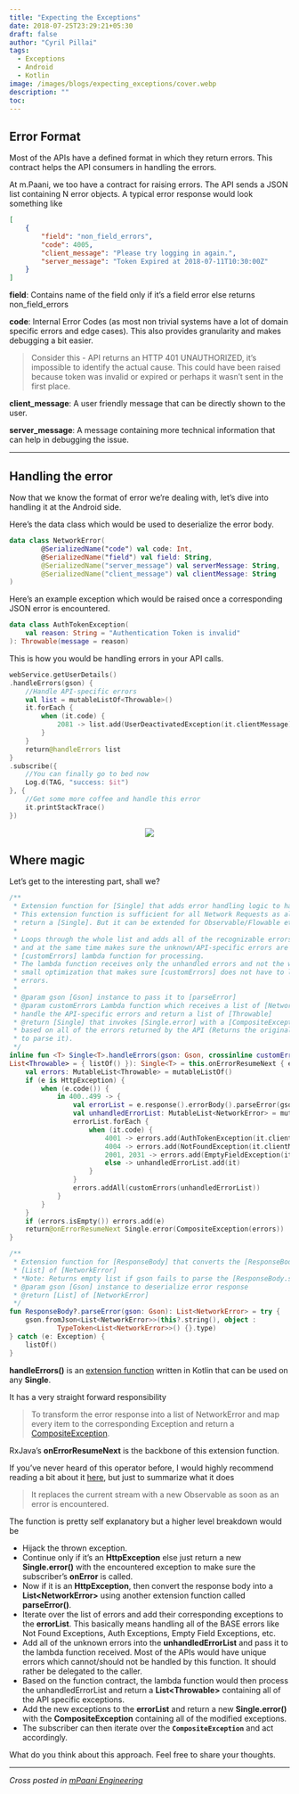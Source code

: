 ```yaml
---
title: "Expecting the Exceptions"
date: 2018-07-25T23:29:21+05:30
draft: false
author: "Cyril Pillai"
tags:
  - Exceptions
  - Android
  - Kotlin
image: /images/blogs/expecting_exceptions/cover.webp
description: ""
toc:
---
```


## Error Format
Most of the APIs have a defined format in which they return errors. This contract helps the API consumers in handling the errors.

At m.Paani, we too have a contract for raising errors. The API sends a JSON list containing N error objects. A typical error response would look something like

```json
[
    {
        "field": "non_field_errors",
        "code": 4005,
        "client_message": "Please try logging in again.",
        "server_message": "Token Expired at 2018-07-11T10:30:00Z"
    }
]
```

**field**: Contains name of the field only if it’s a field error else returns non_field_errors

**code**: Internal Error Codes (as most non trivial systems have a lot of domain specific errors and edge cases). This also provides granularity and makes debugging a bit easier.

> Consider this - API returns an HTTP 401 UNAUTHORIZED, it’s impossible to identify the actual cause. This could have been raised because token was invalid or expired or perhaps it wasn’t sent in the first place.

**client_message**: A user friendly message that can be directly shown to the user.

**server_message**: A message containing more technical information that can help in debugging the issue.

---

## Handling the error

Now that we know the format of error we’re dealing with, let’s dive into handling it at the Android side.

Here’s the data class which would be used to deserialize the error body.

```kotlin
data class NetworkError(
        @SerializedName("code") val code: Int,
        @SerializedName("field") val field: String,
        @SerializedName("server_message") val serverMessage: String,
        @SerializedName("client_message") val clientMessage: String
)
```

Here’s an example exception which would be raised once a corresponding JSON error is encountered.

```kotlin
data class AuthTokenException(
    val reason: String = "Authentication Token is invalid"
): Throwable(message = reason)
```

This is how you would be handling errors in your API calls.

```kotlin
webService.getUserDetails()
.handleErrors(gson) {
    //Handle API-specific errors
    val list = mutableListOf<Throwable>()
    it.forEach {
        when (it.code) {
            2081 -> list.add(UserDeactivatedException(it.clientMessage))
        }
    }
    return@handleErrors list
}
.subscribe({
    //You can finally go to bed now
    Log.d(TAG, "success: $it")
}, {
    //Get some more coffee and handle this error
    it.printStackTrace()
})
```

<p align="center">
    <img src="/images/blogs/expecting_exceptions/confusion.webp">
</p>

## Where magic

Let’s get to the interesting part, shall we?

```kotlin
/**
 * Extension function for [Single] that adds error handling logic to handle Network Errors in the stream
 * This extension function is sufficient for all Network Requests as all of the Retrofit APIs should
 * return a [Single]. But it can be extended for Observable/Flowable etc., if need be.
 *
 * Loops through the whole list and adds all of the recognizable errors as exceptions
 * and at the same time makes sure the unknown/API-specific errors are passed on to the
 * [customErrors] lambda function for processing.
 * The lambda function receives only the unhandled errors and not the whole list. This is a
 * small optimization that makes sure [customErrors] does not have to loop through already handled
 * errors.
 *
 * @param gson [Gson] instance to pass it to [parseError]
 * @param customErrors Lambda function which receives a list of [NetworkError] and is expected to
 * handle the API-specific errors and return a list of [Throwable]
 * @return [Single] that invokes [Single.error] with a [CompositeException] containing exceptions
 * based on all of the errors returned by the API (Returns the original exception if it's not able
 * to parse it).
 */
inline fun <T> Single<T>.handleErrors(gson: Gson, crossinline customErrors: (List<NetworkError>) ->
List<Throwable> = { listOf() }): Single<T> = this.onErrorResumeNext { e ->
    val errors: MutableList<Throwable> = mutableListOf()
    if (e is HttpException) {
        when (e.code()) {
            in 400..499 -> {
                val errorList = e.response().errorBody().parseError(gson = gson)
                val unhandledErrorList: MutableList<NetworkError> = mutableListOf()
                errorList.forEach {
                    when (it.code) {
                        4001 -> errors.add(AuthTokenException(it.clientMessage))
                        4004 -> errors.add(NotFoundException(it.clientMessage))
                        2001, 2031 -> errors.add(EmptyFieldException(it.field))
                        else -> unhandledErrorList.add(it)
                    }
                }
                errors.addAll(customErrors(unhandledErrorList))
            }
        }
    }
    if (errors.isEmpty()) errors.add(e)
    return@onErrorResumeNext Single.error(CompositeException(errors))
}

/**
 * Extension function for [ResponseBody] that converts the [ResponseBody.string] into
 * [List] of [NetworkError]
 * *Note: Returns empty list if gson fails to parse the [ResponseBody.string]
 * @param gson [Gson] instance to deserialize error response
 * @return [List] of [NetworkError]
 */
fun ResponseBody?.parseError(gson: Gson): List<NetworkError> = try {
    gson.fromJson<List<NetworkError>>(this?.string(), object :
            TypeToken<List<NetworkError>>() {}.type)
} catch (e: Exception) {
    listOf()
}
```

**handleErrors()** is an [extension function](https://kotlinlang.org/docs/extensions.html) written in Kotlin that can be used on any **Single**.

It has a very straight forward responsibility

> To transform the error response into a list of NetworkError and map every item to the corresponding Exception and return a [CompositeException](http://reactivex.io/RxJava/3.x/javadoc/io/reactivex/rxjava3/exceptions/CompositeException.html).

RxJava’s **onErrorResumeNext** is the backbone of this extension function.

If you’ve never heard of this operator before, I would highly recommend reading a bit about it [here](http://reactivex.io/RxJava/javadoc/rx/Observable.html#onErrorResumeNext-rx.Observable-), but just to summarize what it does

> It replaces the current stream with a new Observable as soon as an error is encountered.

The function is pretty self explanatory but a higher level breakdown would be

- Hijack the thrown exception.
- Continue only if it’s an **HttpException** else just return a new **Single.error()** with the encountered exception to make sure the subscriber’s **onError** is called.
- Now if it is an **HttpException**, then convert the response body into a **List\<NetworkError\>** using another extension function called **parseError()**.
- Iterate over the list of errors and add their corresponding exceptions to the **errorList**. This basically means handling all of the BASE errors like Not Found Exceptions, Auth Exceptions, Empty Field Exceptions, etc.
- Add all of the unknown errors into the **unhandledErrorList** and pass it to the lambda function received. Most of the APIs would have unique errors which cannot/should not be handled by this function. It should rather be delegated to the caller.
- Based on the function contract, the lambda function would then process the unhandledErrorList and return a **List\<Throwable\>** containing all of the API specific exceptions.
- Add the new exceptions to the **errorList** and return a new **Single.error()** with the **CompositeException** containing all of the modified exceptions.
- The subscriber can then iterate over the **`CompositeException`** and act accordingly.

What do you think about this approach. Feel free to share your thoughts.

---

*Cross posted in [mPaani Engineering](https://medium.com/mpaani/expecting-the-exceptions-b6e6820160fc)*